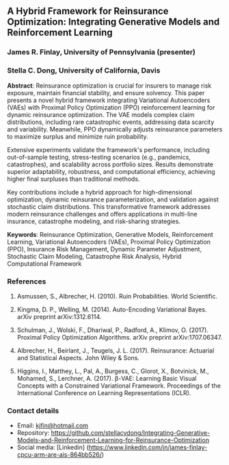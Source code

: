 <!--
This is the abstract submission template for the 
2025 Insurance Data Science Conference.

Please edit this Markdown file and send it to
abstract@insurancedatascience.org by close of play
21 March 2025. 

We will send you a confirmation email that we received 
your submission.

You can edit this file with any text editor, including RStudio, or use one  of the online editors, such as:

 - https://markdownlivepreview.com
 - https://jbt.github.io/markdown-editor/
 - https://pandao.github.io/editor.md/en.html

Please send us the file as an attachment with md file extension.
-->

## A Hybrid Framework for Reinsurance Optimization: Integrating Generative Models and Reinforcement Learning
<!-- replace above with your abstract title -->

### James R. Finlay, University of Pennsylvania (presenter)
### Stella C. Dong, University of California, Davis
<!-- replace above with author name(s) and affiliations -->
<!-- if you have more than one author, tell us who will present -->

<!-- replace below with your abstract -->
**Abstract**: Reinsurance optimization is crucial for insurers to manage risk exposure, maintain financial stability, and ensure solvency. This paper presents a novel hybrid framework integrating Variational Autoencoders (VAEs) with Proximal Policy Optimization (PPO) reinforcement learning for dynamic reinsurance optimization. The VAE models complex claim distributions, including rare catastrophic events, addressing data scarcity and variability. Meanwhile, PPO dynamically adjusts reinsurance parameters to maximize surplus and minimize ruin probability.

Extensive experiments validate the framework's performance, including out-of-sample testing, stress-testing scenarios (e.g., pandemics, catastrophes), and scalability across portfolio sizes. Results demonstrate superior adaptability, robustness, and computational efficiency, achieving higher final surpluses than traditional methods.

Key contributions include a hybrid approach for high-dimensional optimization, dynamic reinsurance parameterization, and validation against stochastic claim distributions. This transformative framework addresses modern reinsurance challenges and offers applications in multi-line insurance, catastrophe modeling, and risk-sharing strategies.


**Keywords**: Reinsurance Optimization, Generative Models, Reinforcement Learning, Variational Autoencoders (VAEs), Proximal Policy Optimization (PPO), Insurance Risk Management, Dynamic Parameter Adjustment, Stochastic Claim Modeling, Catastrophe Risk Analysis, Hybrid Computational Framework
<!-- replace above with your keywords -->

### References
<!-- Provide your reference below. No more than 5 references -->

1. Asmussen, S., Albrecher, H. (2010). 
Ruin Probabilities. World Scientific.

2. Kingma, D. P., Welling, M. (2014). 
Auto-Encoding Variational Bayes. arXiv preprint arXiv:1312.6114.

3. Schulman, J., Wolski, F., Dhariwal, P., Radford, A., Klimov, O. (2017). 
Proximal Policy Optimization Algorithms. arXiv preprint arXiv:1707.06347.

4. Albrecher, H., Beirlant, J., Teugels, J. L. (2017).
Reinsurance: Actuarial and Statistical Aspects. John Wiley & Sons.

5. Higgins, I., Matthey, L., Pal, A., Burgess, C., Glorot, X., Botvinick, M., Mohamed, S., Lerchner, A. (2017). 
β-VAE: Learning Basic Visual Concepts with a Constrained Variational Framework. Proceedings of the International Conference on Learning Representations (ICLR).

### Contact details
<!-- 
provide your contact details below
only include information that you are happy to share publicly  
If you do not include an email address below,  we will use 
the email address that you used for submission as a contact 
for communication but will not publish it in the programme.
-->
 
 - Email: kjfin@hotmail.com
 - Repository: https://github.com/stellacydong/Integrating-Generative-Models-and-Reinforcement-Learning-for-Reinsurance-Optimization
 - Social media: [Linkedin] (https://www.linkedin.com/in/james-finlay-cpcu-arm-are-ais-864bb526/)

